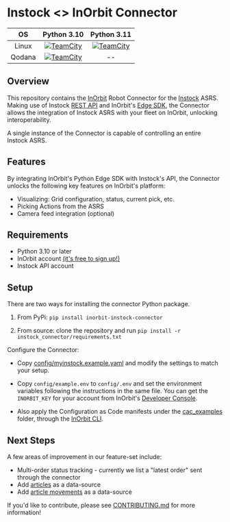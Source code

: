 # Instock <> InOrbit Connector


|   OS   |                                                                                                                                                                      Python 3.10                                                                                                                                                                      |                                                                                                                                                                      Python 3.11                                                                                                                                                                      |
|:------:|:-----------------------------------------------------------------------------------------------------------------------------------------------------------------------------------------------------------------------------------------------------------------------------------------------------------------------------------------------------:|:-----------------------------------------------------------------------------------------------------------------------------------------------------------------------------------------------------------------------------------------------------------------------------------------------------------------------------------------------------:|
| Linux  | [![TeamCity](https://inorbit.teamcity.com/app/rest/builds/buildType:id:Engineering_Development_Connectors_InorbitInstockConnector_LinuxPython310QualityCheck/statusIcon.svg)](https://inorbit.teamcity.com/buildConfiguration/Engineering_Development_Connectors_InorbitInstockConnector_LinuxPython310QualityCheck?branch=%3Cdefault%3E&mode=builds) | [![TeamCity](https://inorbit.teamcity.com/app/rest/builds/buildType:id:Engineering_Development_Connectors_InorbitInstockConnector_LinuxPython311QualityCheck/statusIcon.svg)](https://inorbit.teamcity.com/buildConfiguration/Engineering_Development_Connectors_InorbitInstockConnector_LinuxPython311QualityCheck?branch=%3Cdefault%3E&mode=builds) |
| Qodana |    [![TeamCity](https://inorbit.teamcity.com/app/rest/builds/buildType:id:Engineering_Development_Connectors_InorbitInstockConnector_QodanaLinuxQualityCheck/statusIcon.svg)](https://inorbit.teamcity.com/buildConfiguration/Engineering_Development_Connectors_InorbitInstockConnector_QodanaLinuxQualityCheck?branch=%3Cdefault%3E&mode=builds)    |                                                                                                                                                                          --                                                                                                                                                                           |


## Overview

This repository contains the [InOrbit](https://inorbit.ai/) Robot Connector for the [Instock](https://instock.com) ASRS.
Making use of Instock [REST API](https://instock.com/en/docs/api/) and InOrbit's
[Edge SDK](https://developer.inorbit.ai/docs#edge-sdk), the Connector allows the integration of Instock ASRS with your
fleet on InOrbit, unlocking interoperability.

A single instance of the Connector is capable of controlling an entire Instock ASRS.

## Features

By integrating InOrbit's Python Edge SDK with Instock's API, the Connector unlocks the following key features on
InOrbit's platform:

- Visualizing: Grid configuration, status, current pick, etc.
- Picking Actions from the ASRS
- Camera feed integration (optional)

## Requirements

- Python 3.10 or later
- InOrbit account [(it's free to sign up!)](https://control.inorbit.ai)
- Instock API account

## Setup

There are two ways for installing the connector Python package.

1. From PyPi: `pip install inorbit-instock-connector`

2. From source: clone the repository and run `pip install -r instock_connector/requirements.txt`

Configure the Connector:

- Copy [config/myinstock.example.yaml](config/myinstock.example.yaml) and modify the settings to match your setup.

- Copy `config/example.env` to `config/.env` and set the environment variables following the instructions in the same
  file. You can get the `INORBIT_KEY` for your account from InOrbit's
  [Developer Console](https://developer.inorbit.ai/docs#configuring-environment-variables).

- Also apply the Configuration as Code manifests under the [cac_examples](cac_examples) folder, through the
  [InOrbit CLI](https://developer.inorbit.ai/docs#using-the-inorbit-cli).

## Next Steps

A few areas of improvement in our feature-set include:

- Multi-order status tracking - currently we list a "latest order" sent through the connector
- Add [articles](https://instock.com/en/docs/api/#tag/Articles) as a data-source
- Add [article movements](https://instock.com/en/docs/api/#tag/Moves) as a data-source

If you'd like to contribute, please see [CONTRIBUTING.md](CONTRIBUTING.md) for more information!
